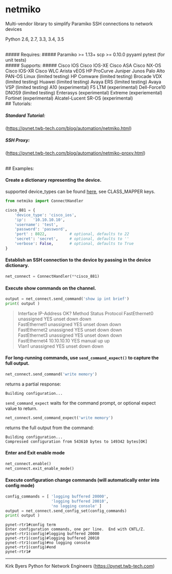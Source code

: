 netmiko
=======

Multi-vendor library to simplify Paramiko SSH connections to network devices

Python 2.6, 2.7, 3.3, 3.4, 3.5  
  
<br>
##### Requires: #####
Paramiko >= 1.13+  
scp >= 0.10.0  
pyyaml  
pytest (for unit tests)   
  
  
<br>
##### Supports: #####
Cisco IOS  
Cisco IOS-XE  
Cisco ASA  
Cisco NX-OS  
Cisco IOS-XR  
Cisco WLC  
Arista vEOS  
HP ProCurve  
Juniper Junos  
Palo Alto PAN-OS  
Linux (limited testing)  
HP Comware (limited testing)  
Brocade VDX (limited testing)  
Huawei (limited testing)  
Avaya ERS (limited testing)  
Avaya VSP (limited testing)  
A10 (experimental)  
F5 LTM (experimental)  
Dell-Force10 DNOS9 (limited testing)  
Enterasys (experimental)  
Extreme (experiemental)  
Fortinet (experimental)  
Alcatel-Lucent SR-OS (experimental)  

   
<br>
## Tutorials:

##### Standard Tutorial: #####
(https://pynet.twb-tech.com/blog/automation/netmiko.html)

##### SSH Proxy: #####
(https://pynet.twb-tech.com/blog/automation/netmiko-proxy.html)

  
<br>
## Examples:

#### Create a dictionary representing the device.

supported device_types can be found [here](https://github.com/ktbyers/netmiko/blob/master/netmiko/ssh_dispatcher.py), see CLASS_MAPPER keys.
```py
from netmiko import ConnectHandler

cisco_881 = {
    'device_type': 'cisco_ios',
    'ip':   '10.10.10.10',
    'username': 'test',
    'password': 'password',
    'port' : 8022,          # optional, defaults to 22
    'secret': 'secret',     # optional, defaults to ''
    'verbose': False,       # optional, defaults to True
}

```

#### Establish an SSH connection to the device by passing in the device dictionary.
```py
net_connect = ConnectHandler(**cisco_881)
```

#### Execute show commands on the channel.
```py
output = net_connect.send_command('show ip int brief')
print( output )
```
>Interface                  IP-Address      OK? Method Status                Protocol
>FastEthernet0              unassigned      YES unset  down                  down    
>FastEthernet1              unassigned      YES unset  down                  down    
>FastEthernet2              unassigned      YES unset  down                  down    
>FastEthernet3              unassigned      YES unset  down                  down    
>FastEthernet4              10.10.10.10     YES manual up                    up      
>Vlan1                      unassigned      YES unset  down                  down    

#### For long-running commands, use `send_command_expect()` to capture the full output.
```py
net_connect.send_command('write memory')
```
returns a partial response:
```
Building configuration...
```
`send_command_expect` waits for the command prompt, or optional expect value to return.
```py
net_connect.send_command_expect('write memory')
```
returns the full output from the command:
```
Building configuration...
Compressed configuration from 543610 bytes to 149342 bytes[OK]
```


#### Enter and Exit enable mode
```py
net_connect.enable()
net_connect.exit_enable_mode()
```
#### Execute configuration change commands (will automatically enter into config mode)
```py
config_commands = [ 'logging buffered 20000', 
                    'logging buffered 20010', 
                    'no logging console' ]
output = net_connect.send_config_set(config_commands)
print( output )
```
```
pynet-rtr1#config term
Enter configuration commands, one per line.  End with CNTL/Z.
pynet-rtr1(config)#logging buffered 20000
pynet-rtr1(config)#logging buffered 20010
pynet-rtr1(config)#no logging console
pynet-rtr1(config)#end
pynet-rtr1#
```

---    
Kirk Byers
Python for Network Engineers
(https://pynet.twb-tech.com) 
